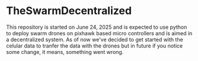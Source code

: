 # TheSwarmDecentralized
This repository is started on June 24, 2025 and is expected to use python to deploy swarm drones on pixhawk based micro controllers and is aimed in a decentralized system. As of now we've decided to get started with the celular data to tranfer the data with the drones but in future if you notice some change, it means, something went wrong.
